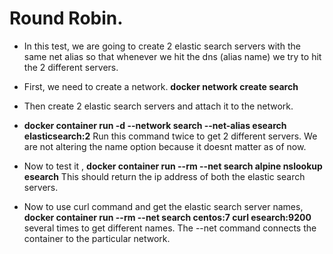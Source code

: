 # Round Robin.

* In this test, we are going to create 2 elastic search servers with the same net alias so that whenever we hit the dns (alias name) we try to hit the 2 different servers.

* First, we need to create a network. **docker network create search**
* Then create 2 elastic search servers and attach it to the network.
* **docker container run -d --network search --net-alias esearch elasticsearch:2** Run this command twice to get 2 different servers. We are not altering the name option because it doesnt matter as of now.
* Now to test it , **docker container run --rm --net search alpine nslookup esearch** This should return the ip address of both the elastic search servers.
* Now to use curl command and get the elastic search server names, 
**docker container run --rm --net search centos:7 curl esearch:9200** several times to get different names. The --net command connects the container to the particular network.

